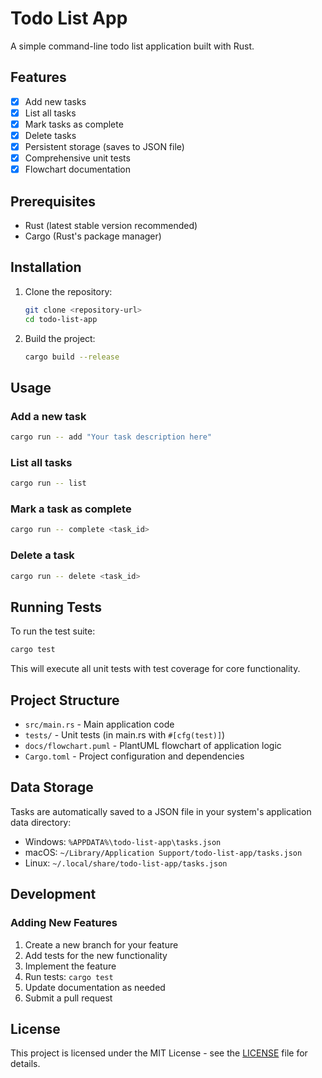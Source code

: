 # Todo List App

A simple command-line todo list application built with Rust.

## Features

- [x] Add new tasks
- [x] List all tasks
- [x] Mark tasks as complete
- [x] Delete tasks
- [x] Persistent storage (saves to JSON file)
- [x] Comprehensive unit tests
- [x] Flowchart documentation

## Prerequisites

- Rust (latest stable version recommended)
- Cargo (Rust's package manager)

## Installation

1. Clone the repository:
   ```bash
   git clone <repository-url>
   cd todo-list-app
   ```

2. Build the project:
   ```bash
   cargo build --release
   ```

## Usage

### Add a new task
```bash
cargo run -- add "Your task description here"
```

### List all tasks
```bash
cargo run -- list
```

### Mark a task as complete
```bash
cargo run -- complete <task_id>
```

### Delete a task
```bash
cargo run -- delete <task_id>
```

## Running Tests

To run the test suite:

```bash
cargo test
```

This will execute all unit tests with test coverage for core functionality.

## Project Structure

- `src/main.rs` - Main application code
- `tests/` - Unit tests (in main.rs with `#[cfg(test)]`)
- `docs/flowchart.puml` - PlantUML flowchart of application logic
- `Cargo.toml` - Project configuration and dependencies

## Data Storage

Tasks are automatically saved to a JSON file in your system's application data directory:
- Windows: `%APPDATA%\todo-list-app\tasks.json`
- macOS: `~/Library/Application Support/todo-list-app/tasks.json`
- Linux: `~/.local/share/todo-list-app/tasks.json`

## Development

### Adding New Features

1. Create a new branch for your feature
2. Add tests for the new functionality
3. Implement the feature
4. Run tests: `cargo test`
5. Update documentation as needed
6. Submit a pull request

## License

This project is licensed under the MIT License - see the [LICENSE](LICENSE) file for details.
